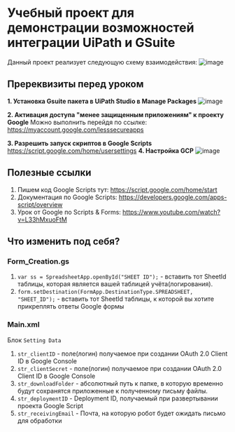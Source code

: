 # Учебный проект для демонстрации возможностей интеграции UiPath и GSuite
Данный проект реализует следующую схему взаимодействия:
![image](https://user-images.githubusercontent.com/83003458/130199050-6c78259f-5e43-40fe-adf0-7e5e033352c5.png)


## Пререквизиты перед уроком
__1. Установка Gsuite пакета в UiPath Studio в Manage Packages__
![image](https://user-images.githubusercontent.com/83003458/129745543-ce67db36-1c5a-4ab3-b178-1b9880f8cd2b.png)

__2. Активация доступа "менее защищенным приложениям" к проекту Google__
Можно выполнить перейдя по ссылке: https://myaccount.google.com/lesssecureapps

__3. Разрешить запуск скриптов в Google Scripts__
https://script.google.com/home/usersettings
__4. Настройка GCP__
![image](https://user-images.githubusercontent.com/83003458/130199224-1f1ec279-9d43-45e8-856f-db1791945858.png)


## Полезные ссылки
1. Пишем код Google Scripts тут: https://script.google.com/home/start
2. Документация по Google Scripts: https://developers.google.com/apps-script/overview
3. Урок от Google по Scripts & Forms: https://www.youtube.com/watch?v=L33hMxuoFtM

## Что изменить под себя?
### Form_Creation.gs
1. `var ss = SpreadsheetApp.openById("SHEET ID");` - вставить тот SheetId таблицы, которая является вашей таблицей учёта(логирования).
2. `form.setDestination(FormApp.DestinationType.SPREADSHEET, "SHEET_ID");` - вставить тот SheetId таблицы, к которой вы хотите прикреплять ответы Google формы

### Main.xml
Блок `Setting Data`
1. `str_clientID` - поле(логин) получаемое при создании OAuth 2.0 Client ID в Google Console
2. `str_clientSecret` - поле(логин) получаемое при создании OAuth 2.0 Client ID в Google Console
3. `str_downloadFolder` - абсолютный путь к папке, в которую временно будут сохранятся приложенные к полученному письму файлы.
4. `str_deploymentID` - Deployment ID, получаемый при развертывании проекта Google Script
5. `str_receivingEmail` - Почта, на которую робот будет ожидать письмо для обработки







